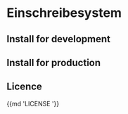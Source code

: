Einschreibesystem
================

Install for development
-----------------------

Install for production
-----------------------

Licence
------------------------
{{md  'LICENSE '}}
